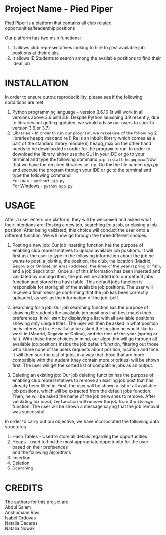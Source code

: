 # Project Name - Pied Piper 
Pied Piper is a platform that contains all club related opportunities/leadership positions 

Our platform has two main functions:
1. It allows club representatives looking to hire to post available job positions at their clubs
2. It allows IE Students to search among the available positions to find their ideal job



# INSTALLATION
In order to ensure output reproducibility, please see if the following conditions are met 
  1. Python programming language - version 3.6.10 (It will work in all versions above 3.6 until 3.8. Despite Python launching 3.9 recently, due to libraries not getting updated, we would advise our users to stick to version 3.6 or 3.7) 
  2. Libraries - In order to run our program, we make use of the following 2 libraries heapq_max and re
    i) Re is an inbuilt library which comes as a part of the standard library module 
    ii) heapq_max on the other hand needs to be downloaded in order for the program to run. 
    In order to download the library, either use the GUI in your IDE or go to your terminal and type the following command 
    ```
    pip install heapq_max
    ```
  Now that we have the required libraries set up. Go the the file named $app.py$ and execute the program through your IDE or go to the terminal and type the following command   
  For mac - ```python3 app.py```  
  For Windows - ```python app.py```  

# USAGE
After a user enters our platform, they will be welcomed and asked what their intentions are: Posting a new job, searching for a job, or closing a job position.
After being validated, this choice will conduct the user onto a different function. We will now go through the three different choices:

1. Posting a new job:
Our job inserting function has the purpose of enabling club representatives to upload available job positions.
It will first ask the user to type in the following information about the job he wants to post: 
a job title, the position, the club, the location (Madrid, Segovia or Online), an email address, the time of the year (spring or fall), and a job description.
Once all of this information has been inserted and validated by our algorithm, the job will be added into our default jobs function and stored in a hash table.
This default jobs function is responsible for storing all of the available job positions.
The user will receive a final message confirming that the job has been correctly uploaded, as well as the information of the job itself.

2. Searching for a job:
Our job searching function has the purpose of showing IE students the available job positions that best match their preferences.
It will start by displaying a list with all available positions showing only unique titles. 
The user will then be asked in what position he is interested in.
He will also be asked the location he would like to work in (Madrid, Segovia or Online), and the time of the year (spring or fall).
With these three choices in mind, our algorithm will go through all available job positions inside the job default function, filtering out those who share none of the users requests about position, location and time.
It will then sort the rest of jobs, in a way that those that are more compatible with the student (they contain more priorities) will be shown first.
The user will get the sorted list of compatible jobs as an output.

3. Deleting an existing job:
Our job deleting function has the purpose of enabling club representatives to remove an existing job post that has already been filled in.
First, the user will be shown a list of all available job positions, which will be extracted from the default jobs function.
Then, he will be asked the name of the job he wishes to remove.
After validating his input, the function will remove the job from the storage function.
The user will be shown a message saying that the job removal was successful.

In order to carry out our objective, we have incorporated the following data structures 
  1. Hash Tables - Used to store all details regarding the opportunities 
  2. Heaps - used to find the most appropriate opportunity for the user based on their preferences  
and the following Algorithms   
  1. Insertion 
  2. Deletion 
  3. Searching 


# CREDITS
The authors for this project are   
Abdul Salam  
Anshumaan Ravi  
Isabel Ordovas  
Natalia Caceres   
Natalia Nowak   




